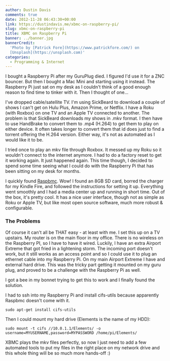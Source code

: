 ```yaml
---
author: Dustin Davis
comments: true
date: 2012-11-28 06:43:30+00:00
link: https://dustindavis.me/xbmc-on-raspberry-pi/
slug: xbmc-on-raspberry-pi
title: XBMC on Raspberry Pi
banner: ../banner.jpg
bannerCredit:
  'Photo by [Patrick Fore](https://www.patrickfore.com/) on
  [Unsplash](https://unsplash.com)'
categories:
  - Programming & Internet
---
```


I bought a Raspberry Pi after my GuruPlug died. I figured I'd use it for a ZNC
bouncer. But then I bought a Mac Mini and starting using it instead. The
Raspberry Pi just sat on my desk as I couldn't think of a good enough reason to
find time to tinker with it. Then I thought of one...

I've dropped cable/satellite TV. I'm using SickBeard to download a couple of
shows I can't get on Hulu Plus, Amazon Prime, or Netflix. I have a Roku (with
Roxbox) on one TV and an Apple TV connected to another. The problem is that
SickBeard downloads my shows in .mkv format. I then have to use HandBrake to
convert them to .mp4 (H.264) to get them to play on either device. It often
takes longer to convert them that id does just to find a torrent offering the
H.264 version. Either way, it's not as automated as I would like it to be.

I tried once to play an mkv file through Roxbox. It messed up my Roku so it
wouldn't connect to the internet anymore. I had to do a factory reset to get it
working again. It just happened again. This time though, I decided to spend some
time seeing what I could do with the Raspberry Pi that has been sitting on my
desk for months.

I quickly found [Raspbmc](http://www.raspbmc.com/). Wow! I found an 8GB SD card,
borred the charger for my Kindle Fire, and followed the instructions for setting
it up. Everything went smoothly and I had a media center up and running in short
time. Out of the box, it's pretty cool. It has a nice user interface, though not
as simple as Roku or Apple TV, but like most open source software, much more
robust & configurable.

### The Problems

Of course it can't all be THAT easy - at least with me. I set this up on a TV
upstairs. My router is on the main floor in my office. There is no wireless on
the Raspberry PI, so I have to have it wired. Luckily, I have an extra Airport
Extreme that got fried in a lightening storm. The incoming port doesn't work,
but it still works as an access point and so I could use it to plug an ethernet
cable into my Raspberry Pi. On my main Airport Extreme I have and external hard
drive. This was the tricky part getting it mounted on my guru plug, and proved
to be a challenge with the Raspberry Pi as well.

I got a bee in my bonnet trying to get this to work and I finally found the
solution.

I had to ssh into my Raspberry Pi and install cifs-utils because apparently
Raspbmc doesn't come with it.

    sudo apt-get install cifs-utils

Then I could mount my hard drive (Elements is the name of my HDD):

    sudo mount -t cifs //10.0.1.1/Elements/ -o username=MYUSERNAME,password=MYPASSWORD /home/pi/Elements/

XBMC plays the mkv files perfectly, so now I just need to add a few automated
tools to put my files in the right place on my network drive and this whole
thing will be so much more hands-off :)
